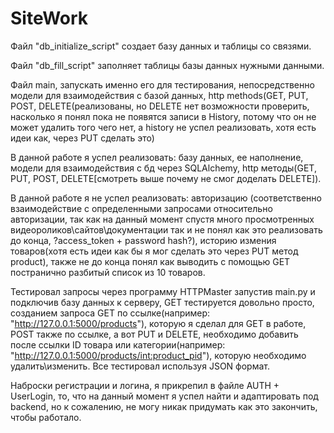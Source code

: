 # SiteWork
Файл "db_initialize_script" создает базу данных и таблицы со связями.

Файл "db_fill_script" заполняет таблицы базы данных нужными данными.

Файл main, запускать именно его для тестирования, непосредственно модели для взаимодействия с базой данных, http methods(GET, PUT, POST, DELETE(реализованы, но DELETE нет возможности проверить, насколько я понял пока не появятся записи в History, потому что он не может удалить того чего нет, а history не успел реализовать, хотя есть идеи как, через PUT сделать это)

В данной работе я успел реализовать: базу данных, ее наполнение, модели для взаимодействия с бд через SQLAlchemy, http методы(GET, PUT, POST, DELETE[смотреть выше почему не смог доделать DELETE]).

В данной работе я не успел реализовать: авторизацию (соответственно взаимодействие с определенными запросами относительно авторизации, так как на данный момент спустя много просмотренных видеороликов\сайтов\документации так и не понял как это реализовать до конца, ?access_token + password hash?), историю измения товаров(хотя есть идеи как бы я мог сделать это через PUT метод product), также не до конца понял как выводить с помощью GET постранично разбитый список из 10 товаров.

Тестировал запросы через программу HTTPMaster запустив main.py и подключив базу данных к серверу, GET тестируется довольно просто, созданием запроса GET по ссылке(например: "http://127.0.0.1:5000/products"), которую я сделал для GET в работе, POST также по ссылке, а вот PUT и DELETE, необходимо добавить после ссылки ID товара или категории(например: "http://127.0.0.1:5000/products/<int:product_pid>"), которую необходимо удалить\изменить. Все тестировал используя JSON формат.

Наброски регистрации и логина, я прикрепил в файле AUTH + UserLogin, то, что на данный момент я успел найти и адаптировать под backend, но к сожалению, не могу никак придумать как это закончить, чтобы работало.
